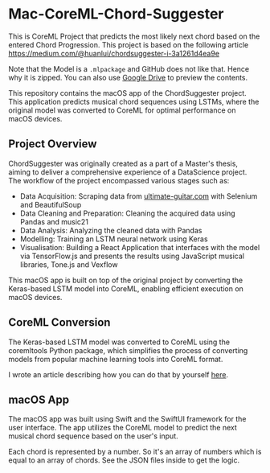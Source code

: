 # Mac-CoreML-Chord-Suggester
This is CoreML Project that predicts the most likely next chord based on the entered Chord Progression. This project is based on the following article https://medium.com/@huanlui/chordsuggester-i-3a1261d4ea9e

Note that the Model is a `.mlpackage` and GitHub does not like that. Hence why it is zipped. You can also use [Google Drive](https://drive.google.com/file/d/1TvkW57FigHKJ1O5EgQYFABUuXRphSu4A/view?usp=sharing) to preview the contents.

This repository contains the macOS app of the ChordSuggester project. This application predicts musical chord sequences using LSTMs, where the original model was converted to CoreML for optimal performance on macOS devices.

## Project Overview

ChordSuggester was originally created as a part of a Master's thesis, aiming to deliver a comprehensive experience of a DataScience project. The workflow of the project encompassed various stages such as:

- Data Acquisition: Scraping data from [ultimate-guitar.com](https://www.ultimate-guitar.com/) with Selenium and BeautifulSoup
- Data Cleaning and Preparation: Cleaning the acquired data using Pandas and music21
- Data Analysis: Analyzing the cleaned data with Pandas
- Modelling: Training an LSTM neural network using Keras
- Visualisation: Building a React Application that interfaces with the model via TensorFlow.js and presents the results using JavaScript musical libraries, Tone.js and Vexflow

This macOS app is built on top of the original project by converting the Keras-based LSTM model into CoreML, enabling efficient execution on macOS devices.

## CoreML Conversion

The Keras-based LSTM model was converted to CoreML using the coremltools Python package, which simplifies the process of converting models from popular machine learning tools into CoreML format.

I wrote an article describing how you can do that by yourself [here](https://medium.com/codex/how-to-convert-tensorflow-h5-models-to-core-ml-70a28bbd5c60).

## macOS App

The macOS app was built using Swift and the SwiftUI framework for the user interface. The app utilizes the CoreML model to predict the next musical chord sequence based on the user's input. 

Each chord is represented by a number. So it's an array of numbers which is equal to an array of chords. See the JSON files inside to get the logic.

